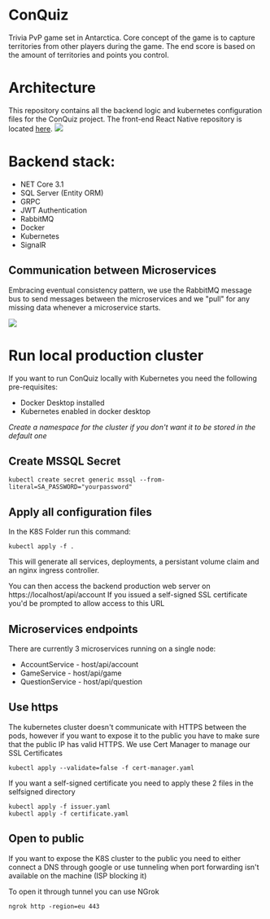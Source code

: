 # ConQuiz
Trivia PvP game set in Antarctica. Core concept of the game is to capture territories from other players during the game. The end score is based on the amount of territories and points you control.

# Architecture
This repository contains all the backend logic and kubernetes configuration files for the ConQuiz project. The front-end React Native repository is located <a href="https://github.com/BoostedPenguin/ConQuiz-Frontend">here</a>.
<img src="https://i.imgur.com/kaaqNMW.png" />

# Backend stack:
* NET Core 3.1
* SQL Server (Entity ORM)
* GRPC
* JWT Authentication
* RabbitMQ
* Docker
* Kubernetes
* SignalR

## Communication between Microservices
Embracing eventual consistency pattern, we use the RabbitMQ message bus to send messages between the microservices and we "pull" for any missing data whenever a microservice starts.

<img src="https://i.imgur.com/kO8WVuO.png" />


# Run local production cluster
If you want to run ConQuiz locally with Kubernetes you need the following pre-requisites:

* Docker Desktop installed
* Kubernetes enabled in docker desktop

*Create a namespace for the cluster if you don't want it to be stored in the default one*

## Create MSSQL Secret
```
kubectl create secret generic mssql --from-literal=SA_PASSWORD="yourpassword"
```

## Apply all configuration files
In the K8S Folder run this command:

```
kubectl apply -f .
```
This will generate all services, deployments, a persistant volume claim and an nginx ingress controller.

You can then access the backend production web server on https://localhost/api/account
If you issued a self-signed SSL certificate you'd be prompted to allow access to this URL

## Microservices endpoints
There are currently 3 microservices running on a single node:
* AccountService - host/api/account
* GameService - host/api/game
* QuestionService - host/api/question

## Use https 
The kubernetes cluster doesn't communicate with HTTPS between the pods, however if you want to expose it to the public you have to make sure that the public IP has valid HTTPS.
We use Cert Manager to manage our SSL Certificates

```
kubectl apply --validate=false -f cert-manager.yaml
```

If you want a self-signed certificate you need to apply these 2 files in the selfsigned directory

```
kubectl apply -f issuer.yaml
kubectl apply -f certificate.yaml
```

## Open to public
If you want to expose the K8S cluster to the public you need to either connect a DNS through google or use tunneling when port forwarding isn't available on the machine (ISP blocking it)

To open it through tunnel you can use NGrok
```
ngrok http -region=eu 443
```
